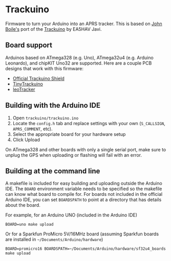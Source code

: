 Trackuino
=========
Firmware to turn your Arduino into an APRS tracker. This is based on [John Boile's](https://github.com/johnboiles/trackuino) port of the [Trackuino](http://code.google.com/p/trackuino) by EA5HAV Javi.

Board support
-------------
Arduinos based on ATmega328 (e.g. Uno), ATmega32u4 (e.g. Arduino Leonardo), and chipKIT Uno32 are supported. Here are a couple PCB designs that work with this firmware:

* [Official Trackuino Shield](https://code.google.com/p/trackuino/wiki/TrackuinoShield22)
* [TinyTrackuino](https://github.com/johnboiles/tinytrackuino)
* [leoTracker](https://github.com/KF7FER/leoTracker)

Building with the Arduino IDE
-----------------------------

1. Open `trackuino/trackuino.ino`
2. Locate the `config.h` tab and replace settings with your own (`S_CALLSIGN`, `APRS_COMMENT`, etc).
3. Select the appropriate board for your hardware setup
4. Click Upload

On ATmega328 and other boards with only a single serial port, make sure to unplug the GPS when uploading or flashing will fail with an error.

Building at the command line
----------------------------
A makefile is included for easy building and uploading outside the Arduino IDE. The `BOARD` environment variable needs to be specified so the makefile can know what board to compile for. For boards not included in the official Arduino IDE, you can set `BOARDSPATH` to point at a directory that has details about the board.

For example, for an Arduino UNO (included in the Arduino IDE)

    BOARD=uno make upload

Or for a Sparkfun ProMicro 5V/16MHz board (assuming Sparkfun boards are installed in `~/Documents/Arduino/hardware`)

    BOARD=promicro16 BOARDSPATH=~/Documents/Arduino/hardware/sf32u4_boards make upload
